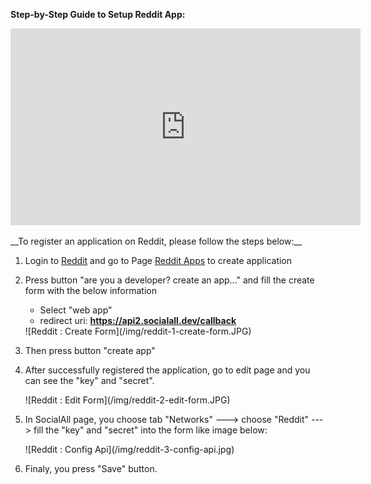 __Step-by-Step Guide to Setup Reddit App:__

<iframe width="560" height="315" src="https://www.youtube.com/embed/dnz4ckIzCqU" frameborder="0" allowfullscreen></iframe>
<br /><br />
__To register an application on Reddit, please follow the steps below:__

1. Login to [Reddit](https://www.reddit.com/) and go to Page [Reddit Apps](https://www.reddit.com/prefs/apps/) to create application

2. Press button "are you a developer? create an app..." and fill the create form with the below information
    * Select "web app"
    * redirect uri: __https://api2.socialall.dev/callback__
    
    <div class="soclall-br"></div>
    ![Reddit : Create Form](/img/reddit-1-create-form.JPG)
    <div class="soclall-br"></div>
    
3. Then press button "create app"
4. After successfully registered the application, go to edit page and you can see the "key" and "secret".
    <div class="soclall-br"></div>
    ![Reddit : Edit Form](/img/reddit-2-edit-form.JPG)
    <div class="soclall-br"></div>
5. In SocialAll page, you choose tab "Networks" ---> choose "Reddit" ---> fill the "key" and "secret" into the form like image below:
    <div class="soclall-br"></div>
    ![Reddit : Config Api](/img/reddit-3-config-api.jpg)
    <div class="soclall-br"></div>
6. Finaly, you press "Save" button.